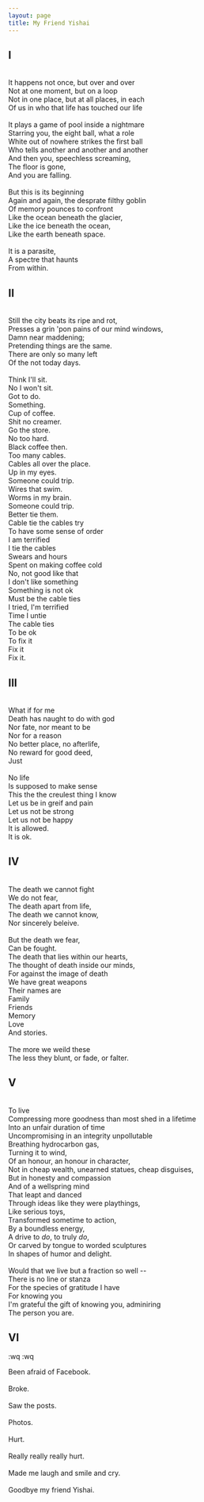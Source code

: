 ```yaml
---
layout: page
title: My Friend Yishai
---
```


## I
\
It happens not once, but over and over \
Not at one moment, but on a loop \
Not in one place, but at all places, in each \
Of us in who that life has touched our life \
\
It plays a game of pool inside a nightmare \
Starring you, the eight ball, what a role \
White out of nowhere strikes the first ball \
Who tells another and another and another \
And then you, speechless screaming, \
The floor is gone, \
And you are falling. \
\
But this is its beginning \
Again and again, the desprate filthy goblin \
Of memory pounces to confront \
Like the ocean beneath the glacier, \
Like the ice beneath the ocean, \
Like the earth beneath space. \
\
It is a parasite, \
A spectre that haunts \
From within. 

## II
\
Still the city beats its ripe and rot, \
Presses a grin 'pon pains of our mind windows, \
Damn near maddening; \
Pretending things are the same. \
There are only so many left \
Of the not today days. \
\
Think I'll sit. \
No I won't sit. \
Got to do. \
Something. \
Cup of coffee. \
Shit no creamer. \
Go the store. \
No too hard. \
Black coffee then. \
Too many cables. \
Cables all over the place. \
Up in my eyes. \
Someone could trip. \
Wires that swim. \
Worms in my brain. \
Someone could trip. \
Better tie them. \
Cable tie the cables try \
To have some sense of order \
I am terrified \
I tie the cables \
Swears and hours \
Spent on making coffee cold \
No, not good like that \
I don't like something \
Something is not ok \
Must be the cable ties \
I tried, I'm terrified \
Time I untie \
The cable ties \
To be ok \
To fix it \
Fix it \
Fix it. 

## III
\
What if for me \
Death has naught to do with god \
Nor fate, nor meant to be \
Nor for a reason \
No better place, no afterlife, \
No reward for good deed, \
Just \
\
No life \
Is supposed to make sense \
This the the creulest thing I know \
Let us be in greif and pain \
Let us not be strong \
Let us not be happy \
It is allowed. \
It is ok.

## IV 
\
The death we cannot fight \
We do not fear, \
The death apart from life, \
The death we cannot know, \
Nor sincerely beleive. \
\
But the death we fear, \
Can be fought. \
The death that lies within our hearts, \
The thought of death inside our minds, \
For against the image of death \
We have great weapons \
Their names are \
Family \
Friends \
Memory \
Love \
And stories. \
\
The more we weild these \
The less they blunt, or fade, or falter.

## V
\
To live \
Compressing more goodness than most shed in a lifetime \
Into an unfair duration of time \
Uncompromising in an integrity unpollutable \
Breathing hydrocarbon gas, \
Turning it to wind, \
Of an honour, an honour in character, \
Not in cheap wealth, unearned statues, cheap disguises, \
But in honesty and compassion \
And of a wellspring mind \
That leapt and danced \
Through ideas like they were playthings, \
Like serious toys, \
Transformed sometime to action, \
By a boundless energy, \
A drive to *do*, to truly *do*, \
Or carved by tongue to worded sculptures \
In shapes of humor and delight. \
\
Would that we live but a fraction so well -- \
There is no line or stanza \
For the species of gratitude I have \
For knowing you \
I'm grateful the gift of knowing you, adminiring \
The person you are.

## VI
\:wq
:wq

Been afraid of Facebook. \
\
Broke. \
\
Saw the posts. \
\
Photos. \
\
Hurt. \
\
Really really really hurt. \
\
Made me laugh and smile and cry. \
\
Goodbye my friend Yishai.